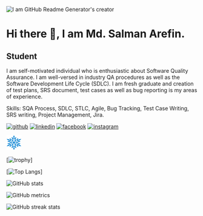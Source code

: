 ![I am GitHub Readme Generator's creator](https://scontent.fdac5-1.fna.fbcdn.net/v/t39.30808-6/291924796_3167652510152572_5658044740985482065_n.jpg?_nc_cat=106&ccb=1-7&_nc_sid=730e14&_nc_eui2=AeHo-B61uXBIF_2qnEvfhf7lO3VY_pxoW0k7dVj-nGhbSR4vAlt00_W9a_T9Q4Cnl_JNjPXVegLM7z-BEy4e7Wzh&_nc_ohc=ueVDukDfJekAX9qseN3&_nc_ht=scontent.fdac5-1.fna&oh=00_AT8ItcaygnOJ4tguDbBA4bPM35OpgBWHGyxTDKMWfJ99tA&oe=62C47AAA)
# Hi there 👋, I am Md. Salman Arefin.
## Student

I am self-motivated individual who is enthusiastic about Software Quality Assurance. I am well-versed in industry QA procedures as well as the Software Development Life Cycle (SDLC). I am fresh graduate and creation of test plans, SRS document, test cases as well as bug reporting is my areas of experience.

Skills: SQA Process, SDLC, STLC, Agile, Bug Tracking, Test Case Writing, SRS writing, Project Management, Jira.

[<img src='https://cdn.jsdelivr.net/npm/simple-icons@3.0.1/icons/github.svg' alt='github' height='40'>](https://github.com/salmanmdarefin)  [<img src='https://cdn.jsdelivr.net/npm/simple-icons@3.0.1/icons/linkedin.svg' alt='linkedin' height='40'>](https://www.linkedin.com/in/md-salman-arefin-6697a9178/)  [<img src='https://cdn.jsdelivr.net/npm/simple-icons@3.0.1/icons/facebook.svg' alt='facebook' height='40'>](https://www.facebook.com/ample.reveller)  [<img src='https://cdn.jsdelivr.net/npm/simple-icons@3.0.1/icons/instagram.svg' alt='instagram' height='40'>](https://www.instagram.com/salman._.arefin/)  

<a href='https://archiveprogram.github.com/'><img src='https://raw.githubusercontent.com/acervenky/animated-github-badges/master/assets/acbadge.gif' width='40' height='40'></a> 

[![trophy](https://github-profile-trophy.vercel.app/?username=salmanmdarefin)]

[![Top Langs](https://github-readme-stats.vercel.app/api/top-langs/?username=salmanmdarefin)]

![GitHub stats](https://github-readme-stats.vercel.app/api?username=salmanmdarefin&show_icons=true&count_private=true)  

![GitHub metrics](https://metrics.lecoq.io/salmanmdarefin)  

![GitHub streak stats](https://github-readme-streak-stats.herokuapp.com/?user=salmanmdarefin)  


